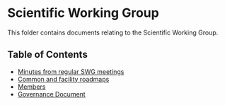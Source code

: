 # Scientific Working Group

This folder contains documents relating to the Scientific Working Group.

## Table of Contents

* [Minutes from regular SWG meetings](minutes)
* [Common and facility roadmaps](https://github.com/mantidproject/roadmap/tree/main/scientific-roadmaps)
* [Members](people.md)
* [Governance Document](../governance.md)
